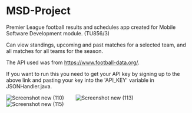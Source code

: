 # MSD-Project

Premier League football results and schedules app created for Mobile Software Development module. (TU856/3)

Can view standings, upcoming and past matches for a selected team, and all matches for all teams for the season.

The API used was from https://www.football-data.org/.

If you want to run this you need to get your API key by signing up to the above link and pasting your key into the 'API_KEY' variable in JSONHandler.java.

![Screenshot new (110)](https://github.com/d18124733/MSD-Project/assets/146211439/20d5a200-1433-45aa-b72d-615dfdaf8e52)&nbsp;&nbsp;&nbsp;&nbsp;&nbsp;&nbsp;&nbsp;
![Screenshot new (113)](https://github.com/d18124733/MSD-Project/assets/146211439/3800b7fc-cad2-4142-a939-6a5a7efe26cc)&nbsp;&nbsp;&nbsp;&nbsp;&nbsp;&nbsp;&nbsp;
![Screenshot new (115)](https://github.com/d18124733/MSD-Project/assets/146211439/67d61efc-8b7d-4f67-af09-88bb468e473d)
